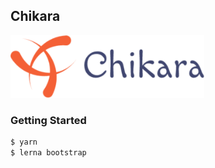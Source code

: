 ## Chikara

<img src="chikara.png" height="100px">

### Getting Started

```bash
$ yarn
$ lerna bootstrap
```
